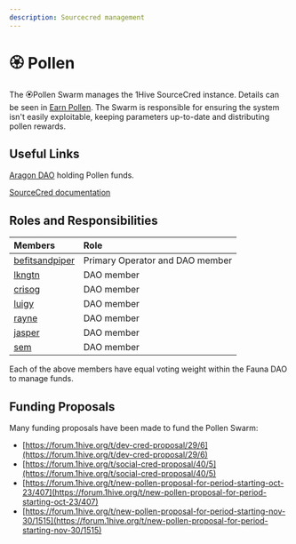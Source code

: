 ```yaml
---
description: Sourcecred management
---
```


# 🏵 Pollen

The 🏵Pollen Swarm manages the 1Hive SourceCred instance. Details can be seen in [Earn Pollen](../../getting-started-1/acquiring-honey/earn-pollen.md). The Swarm is responsible for ensuring the system isn't easily exploitable, keeping parameters up-to-date and distributing pollen rewards. 

## Useful Links

 [Aragon DAO](https://aragon.1hive.org/#/pollen) holding Pollen funds.

 [SourceCred documentation](https://sourcecred.io/docs/)

## Roles and Responsibilities

| Members | Role |
| :--- | :--- |
|  [befitsandpiper](https://forum.1hive.org/u/befitsandpiper/summary) | Primary Operator and DAO member |
|  [lkngtn](https://forum.1hive.org/u/lkngtn) | DAO member |
|  [crisog](https://forum.1hive.org/u/crisog) | DAO member |
|  [luigy](https://forum.1hive.org/u/luigy/summary) | DAO member |
|  [rayne](https://forum.1hive.org/u/rayne/summary) | DAO member |
|  [jasper](https://forum.1hive.org/u/jasper/summary) | DAO member |
|  [sem](https://forum.1hive.org/u/sem) | DAO member |

Each of the above members have equal voting weight within the Fauna DAO to manage funds.

## Funding Proposals

Many funding proposals have been made to fund the Pollen Swarm:

* [https://forum.1hive.org/t/dev-cred-proposal/29/6](https://forum.1hive.org/t/dev-cred-proposal/29/6)
* [https://forum.1hive.org/t/social-cred-proposal/40/5](https://forum.1hive.org/t/social-cred-proposal/40/5)
* [https://forum.1hive.org/t/new-pollen-proposal-for-period-starting-oct-23/407](https://forum.1hive.org/t/new-pollen-proposal-for-period-starting-oct-23/407)
* [https://forum.1hive.org/t/new-pollen-proposal-for-period-starting-nov-30/1515](https://forum.1hive.org/t/new-pollen-proposal-for-period-starting-nov-30/1515)

